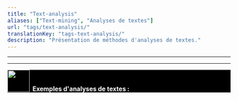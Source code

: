```yaml
---
title: "Text-analysis"
aliases: ["Text-mining", "Analyses de textes"]
url: "tags/text-analysis/"
translationKey: "tags-text-analysis/"
description: "Présentation de méthodes d'analyses de textes."
---
```

<hr>  <hr>
<div style="background-color: black"> 
<img src="/logos/logo_emage_textes_miniformat.gif" style= "float: left" width="50px" >

<br> <br> <aaa style="color: white"> <strong>   Exemples d'analyses de textes :  </strong> </aaa> </div>  
